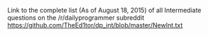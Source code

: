 Link to the complete list (As of August 18, 2015) of all Intermediate questions on the /r/dailyprogrammer subreddit
https://github.com/TheEd1tor/dp_int/blob/master/NewInt.txt
